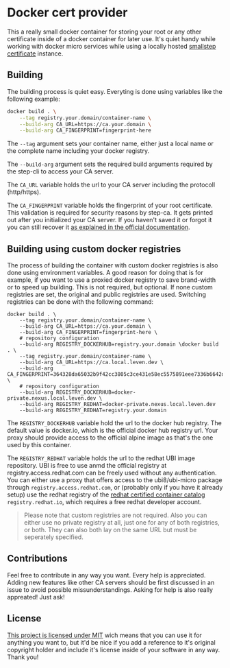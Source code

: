 # Docker cert provider

This a really small docker container for storing your root or any other certificate inside of a docker container for later use. It's quiet handy while working with docker micro services while using a locally hosted [smallstep certificate](https://github.com/smallstep/certificates) instance.

## Building

The building process is quiet easy. Everyting is done using variables like the following example:
```bash
docker build . \
    --tag registry.your.domain/container-name \
    --build-arg CA_URL=https://ca.your.domain \
    --build-arg CA_FINGERPRINT=fingerprint-here
```
The `--tag` argument sets your container name, either just a local name or the complete name including your docker registry.

The `--build-arg` argument sets the required build arguments required by the step-cli to access your CA server.

The `CA_URL` variable holds the url to your CA server including the protocoll (http/https).

The `CA_FINGERPRINT` variable holds the fingerprint of your root certificate. This validation is required for security reasons by step-ca. It gets printed out after you initialized your CA server. If you haven't saved it or forgot it you can still recover it [as explained in the official documentation](https://smallstep.com/docs/step-ca/getting-started#accessing-your-certificate-authority).

## Building using custom docker registries
The process of building the container with custom docker registries is also done using environment variables. A good reason for doing that is for example, if you want to use a proxied docker registry to save brand-width or to speed up building. This is not required, but optional. If none custom registries are set, the original and public registries are used. Switching registries can be done with the following command:
```
docker build . \
    --tag registry.your.domain/container-name \
    --build-arg CA_URL=https://ca.your.domain \
    --build-arg CA_FINGERPRINT=fingerprint-here \
    # repository configuration
    --build-arg REGISTRY_DOCKERHUB=registry.your.domain \docker build . \
    --tag registry.your.domain/container-name \
    --build-arg CA_URL=https://ca.local.leven.dev \
    --build-arg CA_FINGERPRINT=364328da65032b9f42cc3805c3ce431e58ec5575891eee7336b6642d0b905b05 \
    # repository configuration
    --build-arg REGISTRY_DOCKERHUB=docker-private.nexus.local.leven.dev \
    --build-arg REGISTRY_REDHAT=docker-private.nexus.local.leven.dev
    --build-arg REGISTRY_REDHAT=registry.your.domain
```
The `REGISTRY_DOCKERHUB` variable hold the url to the docker hub registry. The default value is docker.io, which is the official docker hub registry url. Your proxy should provide access to the official alpine image as that's the one used by this container.

The `REGISTRY_REDHAT` variable holds the url to the redhat UBI image repository. UBI is free to use anmd the official registry at registry.access.redhat.com can be freely used without any authentication. You can either use a proxy that offers access to the ubi8/ubi-micro package through `registry.access.redhat.com`, or (probably only if you have it already setup) use the redhat registry of the [redhat certified container catalog](https://catalog.redhat.com/) `registry.redhat.io`, which requires a free redhat developer account.

> Please note that custom registries are not required. Also you can either use no private registry at all, just one for any of both registries, or both. They can also both lay on the same URL but must be seperately specified.

## Contributions
Feel free to contribute in any way you want. Every help is appreciated. Adding new features like other CA servers should be first discussed in an issue to avoid possible missunderstandings. Asking for help is also really appreated! Just ask!

## License
[This project is licensed under MIT](#License) wich means that you can use it for anything you want to, but it'd be nice if you add a reference to it's original copyright holder and include it's license inside of your software in any way. Thank you!
